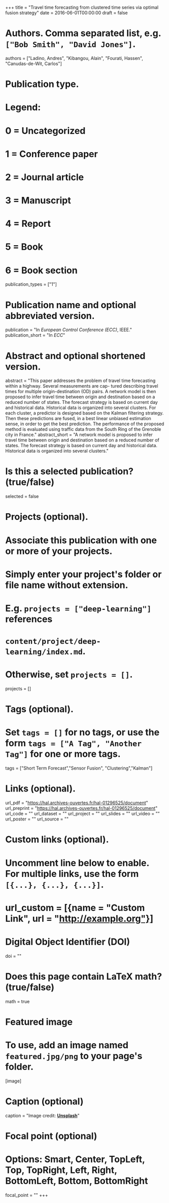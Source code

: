 +++
title = "Travel time forecasting from clustered time series via optimal fusion strategy"
date = 2016-06-01T00:00:00
draft = false

# Authors. Comma separated list, e.g. `["Bob Smith", "David Jones"]`.
authors = ["Ladino, Andres", "Kibangou, Alain", "Fourati, Hassen", "Canudas-de-Wit, Carlos"]

# Publication type.
# Legend:
# 0 = Uncategorized
# 1 = Conference paper
# 2 = Journal article
# 3 = Manuscript
# 4 = Report
# 5 = Book
# 6 = Book section
publication_types = ["1"]

# Publication name and optional abbreviated version.
publication = "In *European Control Conference (ECC)*, IEEE."
publication_short = "In *ECC*"

# Abstract and optional shortened version.
abstract = "This paper addresses the problem of travel time forecasting within a highway. Several measurements are cap- tured describing travel times for multiple origin-destination (OD) pairs. A network model is then proposed to infer travel time between origin and destination based on a reduced number of states. The forecast strategy is based on current day and historical data. Historical data is organized into several clusters. For each cluster, a predictor is designed based on the Kalman filtering strategy. Then these predictions are fused, in a best linear unbiased estimation sense, in order to get the best prediction. The performance of the proposed method is evaluated using traffic data from the South Ring of the Grenoble city in France."
abstract_short = "A network model is proposed to infer travel time between origin and destination based on a reduced number of states. The forecast strategy is based on current day and historical data. Historical data is organized into several clusters."

# Is this a selected publication? (true/false)
selected = false

# Projects (optional).
#   Associate this publication with one or more of your projects.
#   Simply enter your project's folder or file name without extension.
#   E.g. `projects = ["deep-learning"]` references 
#   `content/project/deep-learning/index.md`.
#   Otherwise, set `projects = []`.
projects = []

# Tags (optional).
#   Set `tags = []` for no tags, or use the form `tags = ["A Tag", "Another Tag"]` for one or more tags.
tags = ["Short Term Forecast","Sensor Fusion", "Clustering","Kalman"]

# Links (optional).
url_pdf = "https://hal.archives-ouvertes.fr/hal-01296525/document"
url_preprint = "https://hal.archives-ouvertes.fr/hal-01296525/document"
url_code = ""
url_dataset = ""
url_project = ""
url_slides = ""
url_video = ""
url_poster = ""
url_source = ""

# Custom links (optional).
#   Uncomment line below to enable. For multiple links, use the form `[{...}, {...}, {...}]`.
# url_custom = [{name = "Custom Link", url = "http://example.org"}]

# Digital Object Identifier (DOI)
doi = ""

# Does this page contain LaTeX math? (true/false)
math = true

# Featured image
# To use, add an image named `featured.jpg/png` to your page's folder. 
[image]
  # Caption (optional)
  caption = "Image credit: [**Unsplash**](https://unsplash.com/photos/pLCdAaMFLTE)"

  # Focal point (optional)
  # Options: Smart, Center, TopLeft, Top, TopRight, Left, Right, BottomLeft, Bottom, BottomRight
  focal_point = ""
+++
